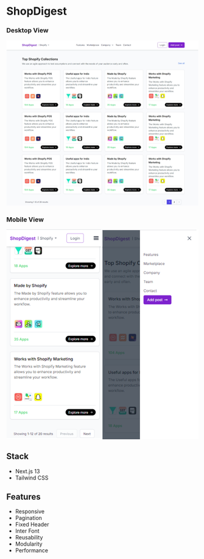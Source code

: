 # ShopDigest

### Desktop View

![alt text](./ShopDigest.png)

### Mobile View

![alt text](./Mobile.png)

## Stack

- Next.js 13
- Tailwind CSS

## Features

- Responsive
- Pagination
- Fixed Header
- Inter Font
- Reusability
- Modularity
- Performance
